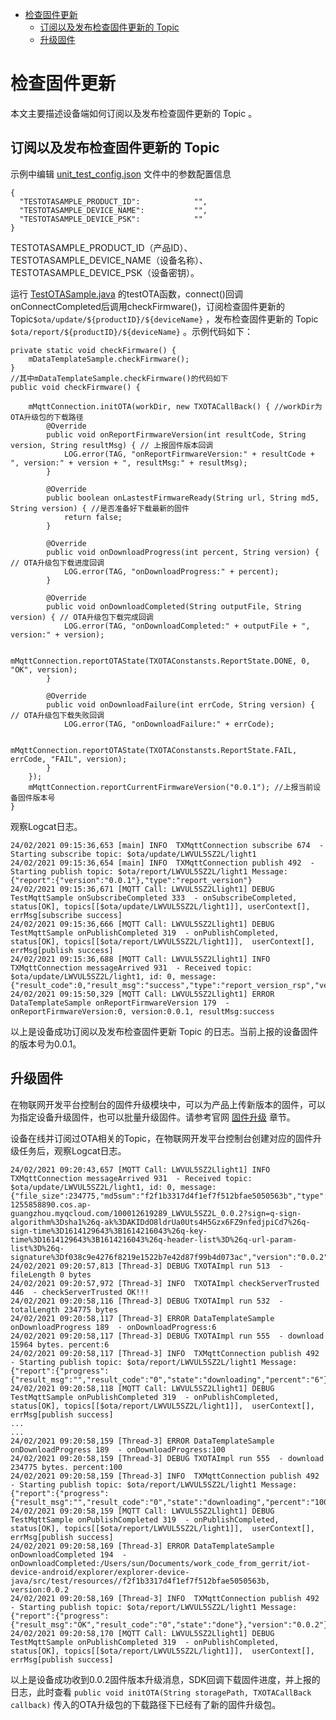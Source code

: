 * [检查固件更新](#检查固件更新)
  * [订阅以及发布检查固件更新的 Topic ](#订阅以及发布检查固件更新的-Topic)
  * [升级固件](#升级固件)

# 检查固件更新

本文主要描述设备端如何订阅以及发布检查固件更新的 Topic 。

## 订阅以及发布检查固件更新的 Topic 
示例中编辑 [unit_test_config.json](../src/test/resources/unit_test_config.json) 文件中的参数配置信息
```
{
  "TESTOTASAMPLE_PRODUCT_ID":            "",
  "TESTOTASAMPLE_DEVICE_NAME":           "",
  "TESTOTASAMPLE_DEVICE_PSK":            ""
}
```
TESTOTASAMPLE_PRODUCT_ID（产品ID）、TESTOTASAMPLE_DEVICE_NAME（设备名称）、TESTOTASAMPLE_DEVICE_PSK（设备密钥）。

运行 [TestOTASample.java](../src/test/java/com/tencent/iot/explorer/device/java/core/ota/TestOTASample.java) 的testOTA函数，connect()回调onConnectCompleted后调用checkFirmware()，订阅检查固件更新的 Topic`$ota/update/${productID}/${deviceName}` ，发布检查固件更新的 Topic `$ota/report/${productID}/${deviceName}` 。示例代码如下：
```
private static void checkFirmware() {
    mDataTemplateSample.checkFirmware();
}
//其中mDataTemplateSample.checkFirmware()的代码如下
public void checkFirmware() {

    mMqttConnection.initOTA(workDir, new TXOTACallBack() { //workDir为OTA升级包的下载路径
        @Override
        public void onReportFirmwareVersion(int resultCode, String version, String resultMsg) { // 上报固件版本回调
            LOG.error(TAG, "onReportFirmwareVersion:" + resultCode + ", version:" + version + ", resultMsg:" + resultMsg);
        }

        @Override
        public boolean onLastestFirmwareReady(String url, String md5, String version) { //是否准备好下载最新的固件
            return false;
        }

        @Override
        public void onDownloadProgress(int percent, String version) { // OTA升级包下载进度回调
            LOG.error(TAG, "onDownloadProgress:" + percent);
        }

        @Override
        public void onDownloadCompleted(String outputFile, String version) { // OTA升级包下载完成回调
            LOG.error(TAG, "onDownloadCompleted:" + outputFile + ", version:" + version);

            mMqttConnection.reportOTAState(TXOTAConstansts.ReportState.DONE, 0, "OK", version);
        }

        @Override
        public void onDownloadFailure(int errCode, String version) { // OTA升级包下载失败回调
            LOG.error(TAG, "onDownloadFailure:" + errCode);

            mMqttConnection.reportOTAState(TXOTAConstansts.ReportState.FAIL, errCode, "FAIL", version);
        }
    });
    mMqttConnection.reportCurrentFirmwareVersion("0.0.1"); //上报当前设备固件版本号
}
```

观察Logcat日志。
```
24/02/2021 09:15:36,653 [main] INFO  TXMqttConnection subscribe 674  - Starting subscribe topic: $ota/update/LWVUL5SZ2L/light1
24/02/2021 09:15:36,654 [main] INFO  TXMqttConnection publish 492  - Starting publish topic: $ota/report/LWVUL5SZ2L/light1 Message: {"report":{"version":"0.0.1"},"type":"report_version"}
24/02/2021 09:15:36,671 [MQTT Call: LWVUL5SZ2Llight1] DEBUG TestMqttSample onSubscribeCompleted 333  - onSubscribeCompleted, status[OK], topics[[$ota/update/LWVUL5SZ2L/light1]], userContext[], errMsg[subscribe success]
24/02/2021 09:15:36,666 [MQTT Call: LWVUL5SZ2Llight1] DEBUG TestMqttSample onPublishCompleted 319  - onPublishCompleted, status[OK], topics[[$ota/report/LWVUL5SZ2L/light1]],  userContext[], errMsg[publish success]
24/02/2021 09:15:36,688 [MQTT Call: LWVUL5SZ2Llight1] INFO  TXMqttConnection messageArrived 931  - Received topic: $ota/update/LWVUL5SZ2L/light1, id: 0, message: {"result_code":0,"result_msg":"success","type":"report_version_rsp","version":"0.0.1"}
24/02/2021 09:15:50,329 [MQTT Call: LWVUL5SZ2Llight1] ERROR DataTemplateSample onReportFirmwareVersion 179  - onReportFirmwareVersion:0, version:0.0.1, resultMsg:success
```
以上是设备成功订阅以及发布检查固件更新 Topic 的日志。当前上报的设备固件的版本号为0.0.1。

## 升级固件

在物联网开发平台控制台的固件升级模块中，可以为产品上传新版本的固件，可以为指定设备升级固件，也可以批量升级固件。请参考官网 [固件升级](https://cloud.tencent.com/document/product/1081/40296) 章节。

设备在线并订阅过OTA相关的Topic，在物联网开发平台控制台创建对应的固件升级任务后，观察Logcat日志。
```
24/02/2021 09:20:43,657 [MQTT Call: LWVUL5SZ2Llight1] INFO  TXMqttConnection messageArrived 931  - Received topic: $ota/update/LWVUL5SZ2L/light1, id: 0, message: {"file_size":234775,"md5sum":"f2f1b3317d4f1ef7f512bfae5050563b","type":"update_firmware","url":"https://ota-1255858890.cos.ap-guangzhou.myqcloud.com/100012619289_LWVUL5SZ2L_0.0.2?sign=q-sign-algorithm%3Dsha1%26q-ak%3DAKIDdO8ldrUa0Uts4H5Gzx6FZ9nfedjpiCd7%26q-sign-time%3D1614129643%3B1614216043%26q-key-time%3D1614129643%3B1614216043%26q-header-list%3D%26q-url-param-list%3D%26q-signature%3Df038c9e4276f8219e1522b7e42d87f99b4d073ac","version":"0.0.2"}
24/02/2021 09:20:57,813 [Thread-3] DEBUG TXOTAImpl run 513  - fileLength 0 bytes
24/02/2021 09:20:57,972 [Thread-3] INFO  TXOTAImpl checkServerTrusted 446  - checkServerTrusted OK!!!
24/02/2021 09:20:58,116 [Thread-3] DEBUG TXOTAImpl run 532  - totalLength 234775 bytes
24/02/2021 09:20:58,117 [Thread-3] ERROR DataTemplateSample onDownloadProgress 189  - onDownloadProgress:6
24/02/2021 09:20:58,117 [Thread-3] DEBUG TXOTAImpl run 555  - download 15964 bytes. percent:6
24/02/2021 09:20:58,117 [Thread-3] INFO  TXMqttConnection publish 492  - Starting publish topic: $ota/report/LWVUL5SZ2L/light1 Message: {"report":{"progress":{"result_msg":"","result_code":"0","state":"downloading","percent":"6"},"version":"0.0.2"},"type":"report_progress"}
24/02/2021 09:20:58,118 [MQTT Call: LWVUL5SZ2Llight1] DEBUG TestMqttSample onPublishCompleted 319  - onPublishCompleted, status[OK], topics[[$ota/report/LWVUL5SZ2L/light1]],  userContext[], errMsg[publish success]
...
...
24/02/2021 09:20:58,159 [Thread-3] ERROR DataTemplateSample onDownloadProgress 189  - onDownloadProgress:100
24/02/2021 09:20:58,159 [Thread-3] DEBUG TXOTAImpl run 555  - download 234775 bytes. percent:100
24/02/2021 09:20:58,159 [Thread-3] INFO  TXMqttConnection publish 492  - Starting publish topic: $ota/report/LWVUL5SZ2L/light1 Message: {"report":{"progress":{"result_msg":"","result_code":"0","state":"downloading","percent":"100"},"version":"0.0.2"},"type":"report_progress"}
24/02/2021 09:20:58,159 [MQTT Call: LWVUL5SZ2Llight1] DEBUG TestMqttSample onPublishCompleted 319  - onPublishCompleted, status[OK], topics[[$ota/report/LWVUL5SZ2L/light1]],  userContext[], errMsg[publish success]
24/02/2021 09:20:58,169 [Thread-3] ERROR DataTemplateSample onDownloadCompleted 194  - onDownloadCompleted:/Users/sun/Documents/work_code_from_gerrit/iot-device-android/explorer/explorer-device-java/src/test/resources//f2f1b3317d4f1ef7f512bfae5050563b, version:0.0.2
24/02/2021 09:20:58,169 [Thread-3] INFO  TXMqttConnection publish 492  - Starting publish topic: $ota/report/LWVUL5SZ2L/light1 Message: {"report":{"progress":{"result_msg":"OK","result_code":"0","state":"done"},"version":"0.0.2"},"type":"report_progress"}
24/02/2021 09:20:58,170 [MQTT Call: LWVUL5SZ2Llight1] DEBUG TestMqttSample onPublishCompleted 319  - onPublishCompleted, status[OK], topics[[$ota/report/LWVUL5SZ2L/light1]],  userContext[], errMsg[publish success]
```
以上是设备成功收到0.0.2固件版本升级消息，SDK回调下载固件进度，并上报的日志，此时查看 ``` public void initOTA(String storagePath, TXOTACallBack callback) ``` 传入的OTA升级包的下载路径下已经有了新的固件升级包。

